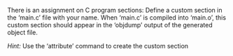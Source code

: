 There is an assignment on C program sections:
Define a custom section in the ‘main.c’ file with your name.
When ‘main.c’ is compiled into ‘main.o’, this custom section should appear in the ‘objdump’ output of the generated object file.

*Hint:* Use the ‘attribute’ command to create the custom section
